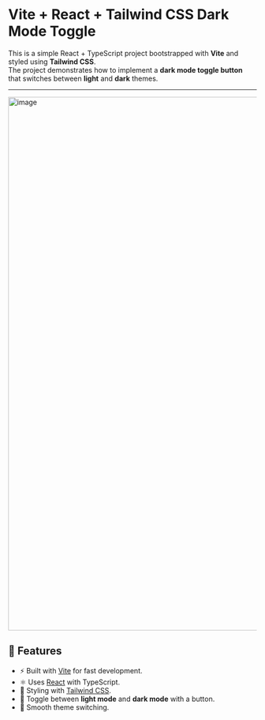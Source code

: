 # Vite + React + Tailwind CSS Dark Mode Toggle

This is a simple React + TypeScript project bootstrapped with **Vite** and styled using **Tailwind CSS**.  
The project demonstrates how to implement a **dark mode toggle button** that switches between **light** and **dark** themes.

---

<img width="1920" height="1080" alt="image" src="https://github.com/user-attachments/assets/dd7aaad2-b171-4217-9f61-1e98e08cea1e" />


## 🚀 Features
- ⚡ Built with [Vite](https://vitejs.dev/) for fast development.
- ⚛️ Uses [React](https://react.dev/) with TypeScript.
- 🎨 Styling with [Tailwind CSS](https://tailwindcss.com/).
- 🌙 Toggle between **light mode** and **dark mode** with a button.
- 🔄 Smooth theme switching.
